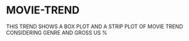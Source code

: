 # MOVIE-TREND
THIS TREND SHOWS A BOX PLOT AND A STRIP PLOT OF MOVIE TREND CONSIDERING GENRE AND GROSS US %
